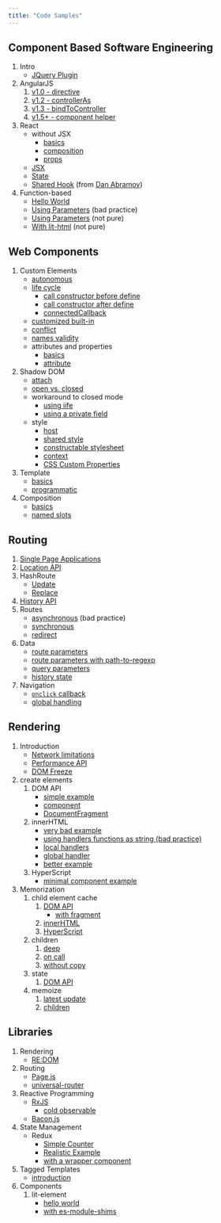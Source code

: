 ```yaml
---
title: "Code Samples"
---
```


## Component Based Software Engineering

1. Intro
   - [JQuery Plugin](CBSE/jquery/slider.html)
2. AngularJS
   1. [v1.0 - directive](CBSE/angularjs/directive/hello-world.html)
   2. [v1.2 - controllerAs](CBSE/angularjs/controller-as/hello-world.html)
   3. [v1.3 - bindToController](CBSE/angularjs/bindtocontroller/hello-world.html)
   4. [v1.5+ - component helper](CBSE/angularjs/component-helper/hello-world.html)
3. React
   - without JSX
     - [basics](CBSE/react/hello-world.html)
     - [composition](CBSE/react/composition.html)
     - [props](CBSE/react/composition-props.html)
   - [JSX](CBSE/react/hello-jsx.html)
   - [State](CBSE/react/stateful.html)
   - [Shared Hook](CBSE/react/responsive-component/index.html)
     (from
     [Dan Abramov](https://gist.github.com/gaearon/cb5add26336003ed8c0004c4ba820eae))
4. Function-based
   - [Hello World](CBSE/function/hello-world.html)
   - [Using Parameters](CBSE/function/bad-update.html) (bad
     practice)
   - [Using Parameters](CBSE/function/params.html) (not
     pure)
   - [With lit-html](CBSE/function/with-lit-html.html) (not
     pure)

## Web Components

1. Custom Elements
   - [autonomous](components/custom-elements/autonomous/hello-world.html)
   - [life cycle](components/custom-elements/life-cycle/index.html)
     - [call constructor before define](components/custom-elements/life-cycle/before-define/index.html)
     - [call constructor after define](components/custom-elements/life-cycle/after-define/index.html)
     - [connectedCallback](components/custom-elements/life-cycle/connected/index.html)
   - [customized built-in](components/custom-elements/customized-buit-in/hello-world.html)
   - [conflict](components/custom-elements/conflict/conflict.html)
   - [names validity](components/custom-elements/names/index.html)
   - attributes and properties
     - [basics](components/custom-elements/attrs-and-props/basics/index.html)
     - [attribute](components/custom-elements/attrs-and-props/attribute/index.html)
2. Shadow DOM
   - [attach](components/shadow-dom/attach/index.html)
   - [open vs. closed](components/shadow-dom/access/bases/index.html)
   - workaround to closed mode
     - [using iife](components/shadow-dom/access/workaround/iife/index.html)
     - [using a private field](components/shadow-dom/access/workaround/private-field/index.html)
   - style
     - [host](components/shadow-dom/style/host/index.html)
     - [shared style](components/shadow-dom/style/shared/index.html)
     - [constructable stylesheet](components/shadow-dom/style/constructable/index.html)
     - [context](components/shadow-dom/style/context/index.html)
     - [CSS Custom Properties](components/shadow-dom/style/custom-props/index.html)
3. Template
   - [basics](components/template/basics/index.html)
   - [programmatic](components/template/prog/index.html)
4. Composition
   - [basics](components/slot/basics/index.html)
   - [named slots](components/slot/named/index.html)

## Routing

1. [Single Page Applications](minimal-spa/1-fundamentals/index.html)
1. [Location API](minimal-spa/2-location/index.html)
1. HashRoute
   - [Update](minimal-spa/3-hashroute/update/index.html)
   - [Replace](minimal-spa/3-hashroute/replace/index.html)
1. [History API](minimal-spa/4-history-api/index.html)
1. Routes
   - [asynchronous](minimal-spa/5-routes/1-async/index.html)
     (bad practice)
   - [synchronous](minimal-spa/5-routes/2-sync/index.html)
   - [redirect](minimal-spa/5-routes/3-redirect/index.html)
1. Data
   - [route parameters](minimal-spa/6-data/1-route-params/index.html)
   - [route parameters with path-to-regexp](minimal-spa/6-data/1b-path-to-regexp/index.html)
   - [query parameters](minimal-spa/6-data/2-query-params/index.html)
   - [history state](minimal-spa/6-data/3-history-state/index.html)
1. Navigation
   - [`onclick` callback](minimal-spa/7-navigation/1-callback/index.html)
   - [global handling](minimal-spa/7-navigation/2-global/index.html)

## Rendering

1. Introduction
   - [Network limitations](rendering/limitations/network/scripts/index.html)
   - [Performance API](rendering/performance-api/index.html)
   - [DOM Freeze](rendering/limitations/dom-api/heavy-rendering/index.html)
1. create elements
   1. DOM API
      - [simple example](rendering/create-element/dom-api/index.html)
      - [component](rendering/create-element/dom-api/component/index.html)
      - [DocumentFragment](rendering/create-element/dom-api/fragment/index.html)
   1. innerHTML
      - [very bad example](rendering/create-element/innerHTML/very-bad/index.html)
      - [using handlers functions as string (bad practice)](rendering/create-element/innerHTML/bad-handlers/index.html)
      - [local handlers](rendering/create-element/innerHTML/handlers/local/index.html)
      - [global handler](rendering/create-element/innerHTML/handlers/global/index.html)
      - [better example](rendering/create-element/innerHTML/better/index.html)
   1. HyperScript
      - [minimal component example](rendering/create-element/hyperscript/index.html)
1. Memorization
   1. child element cache
      1. [DOM API](rendering/caching/elements/dom-api/index.html)
         - [with fragment](rendering/caching/elements/dom-api/fragment/index.html)
      1. [innerHTML](rendering/caching/elements/innerHTML/index.html)
      1. [HyperScript](rendering/caching/elements/hyperscript/index.html)
   1. children
      1. [deep](rendering/caching/children/deep/index.html)
      1. [on call](packages/code-samples/src/rendering/caching/children/on-call/index.html)
      1. [without copy](packages/code-samples/src/rendering/caching/children/without-copy/index.html)
   1. state
      1. [DOM API](rendering/caching/state/dom-api/latest-count/index.html)
   1. memoize
      1. [latest update](rendering/memoize/dom-api/latest-count/index.html)
      1. [children](rendering/memoize/dom-api/children/index.html)

## Libraries

1. Rendering
   - [RE:DOM](minimal-spa/redom/index.html)
2. Routing
   - [Page.js](minimal-spa/8-pagejs/index.html)
   - [universal-router](minimal-spa/9-universal-router/index.html)
3. Reactive Programming
   - [RxJS](reactive/rxjs/complete/index.html)
     - [cold observable](reactive/rxjs/complete/cold/index.html)
   - [Bacon.js](reactive/baconjs/index.html)
4. State Management
   - Redux
     - [Simple Counter](reactive/redux/simple-counter/index.html)
     - [Realistic Example](reactive/redux/good-counter/index.html)
     - [with a wrapper component](reactive/redux/wrapped-counter/index.html)
5. Tagged Templates
   - [introduction](rendering/tagged-template/index.html)
6. Components
   1. lit-element
      - [hello world](components/lit-element/index.html)
      - [with es-module-shims](components/lit-element/importmap/index.html)
